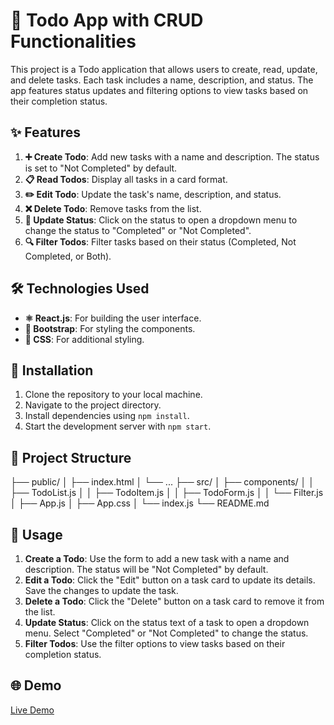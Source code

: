 # 📝 Todo App with CRUD Functionalities

This project is a Todo application that allows users to create, read, update, and delete tasks. Each task includes a name, description, and status. The app features status updates and filtering options to view tasks based on their completion status.

## ✨ Features

1. **➕ Create Todo**: Add new tasks with a name and description. The status is set to "Not Completed" by default.
2. **📋 Read Todos**: Display all tasks in a card format.
3. **✏️ Edit Todo**: Update the task's name, description, and status.
4. **❌ Delete Todo**: Remove tasks from the list.
5. **🔄 Update Status**: Click on the status to open a dropdown menu to change the status to "Completed" or "Not Completed".
6. **🔍 Filter Todos**: Filter tasks based on their status (Completed, Not Completed, or Both).

## 🛠️ Technologies Used

- **⚛️ React.js**: For building the user interface.
- **🎨 Bootstrap**: For styling the components.
- **💅 CSS**: For additional styling.

## 🚀 Installation

1. Clone the repository to your local machine.
2. Navigate to the project directory.
3. Install dependencies using `npm install`.
4. Start the development server with `npm start`.

## 📂 Project Structure

├── public/
│ ├── index.html
│ └── ...
├── src/
│ ├── components/
│ │ ├── TodoList.js
│ │ ├── TodoItem.js
│ │ ├── TodoForm.js
│ │ └── Filter.js
│ ├── App.js
│ ├── App.css
│ └── index.js
└── README.md

## 📖 Usage

1. **Create a Todo**: Use the form to add a new task with a name and description. The status will be "Not Completed" by default.
2. **Edit a Todo**: Click the "Edit" button on a task card to update its details. Save the changes to update the task.
3. **Delete a Todo**: Click the "Delete" button on a task card to remove it from the list.
4. **Update Status**: Click on the status text of a task to open a dropdown menu. Select "Completed" or "Not Completed" to change the status.
5. **Filter Todos**: Use the filter options to view tasks based on their completion status.

## 🌐 Demo

[Live Demo](https://to-do-list-react-742k.netlify.app/)